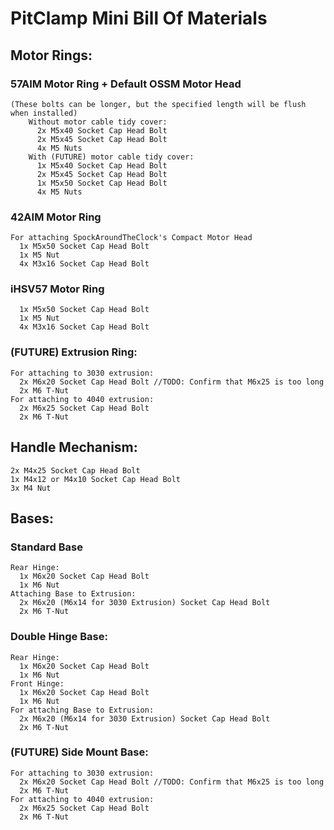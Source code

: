 # PitClamp Mini Bill Of Materials

## Motor Rings:

### 57AIM Motor Ring + Default OSSM Motor Head 
    (These bolts can be longer, but the specified length will be flush when installed)
        Without motor cable tidy cover:
          2x M5x40 Socket Cap Head Bolt
          2x M5x45 Socket Cap Head Bolt
          4x M5 Nuts
        With (FUTURE) motor cable tidy cover:
          1x M5x40 Socket Cap Head Bolt
          2x M5x45 Socket Cap Head Bolt
          1x M5x50 Socket Cap Head Bolt
          4x M5 Nuts

### 42AIM Motor Ring
    For attaching SpockAroundTheClock's Compact Motor Head
      1x M5x50 Socket Cap Head Bolt
      1x M5 Nut
      4x M3x16 Socket Cap Head Bolt

### iHSV57 Motor Ring
      1x M5x50 Socket Cap Head Bolt
      1x M5 Nut
      4x M3x16 Socket Cap Head Bolt

### (FUTURE) Extrusion Ring:
    For attaching to 3030 extrusion:
      2x M6x20 Socket Cap Head Bolt //TODO: Confirm that M6x25 is too long
      2x M6 T-Nut
    For attaching to 4040 extrusion:
      2x M6x25 Socket Cap Head Bolt
      2x M6 T-Nut

## Handle Mechanism:
    2x M4x25 Socket Cap Head Bolt
    1x M4x12 or M4x10 Socket Cap Head Bolt
    3x M4 Nut

## Bases:

###  Standard Base
    Rear Hinge:
      1x M6x20 Socket Cap Head Bolt
      1x M6 Nut
    Attaching Base to Extrusion:
      2x M6x20 (M6x14 for 3030 Extrusion) Socket Cap Head Bolt
      2x M6 T-Nut

###  Double Hinge Base:
    Rear Hinge:
      1x M6x20 Socket Cap Head Bolt
      1x M6 Nut
    Front Hinge:
      1x M6x20 Socket Cap Head Bolt
      1x M6 Nut
    For attaching Base to Extrusion:
      2x M6x20 (M6x14 for 3030 Extrusion) Socket Cap Head Bolt
      2x M6 T-Nut

### (FUTURE) Side Mount Base:
    For attaching to 3030 extrusion:
      2x M6x20 Socket Cap Head Bolt //TODO: Confirm that M6x25 is too long
      2x M6 T-Nut
    For attaching to 4040 extrusion:
      2x M6x25 Socket Cap Head Bolt
      2x M6 T-Nut
